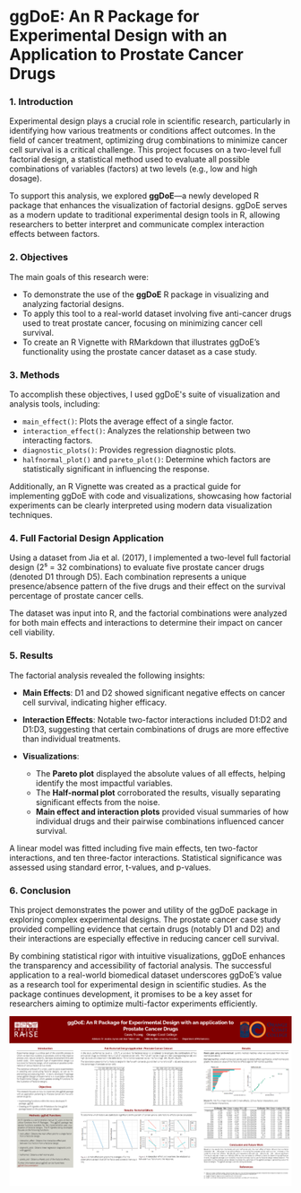 # ggDoE: An R Package for Experimental Design with an Application to Prostate Cancer Drugs

### **1. Introduction**

Experimental design plays a crucial role in scientific research, particularly in identifying how various treatments or conditions affect outcomes. In the field of cancer treatment, optimizing drug combinations to minimize cancer cell survival is a critical challenge. This project focuses on a two-level full factorial design, a statistical method used to evaluate all possible combinations of variables (factors) at two levels (e.g., low and high dosage).

To support this analysis, we explored **ggDoE**—a newly developed R package that enhances the visualization of factorial designs. ggDoE serves as a modern update to traditional experimental design tools in R, allowing researchers to better interpret and communicate complex interaction effects between factors.



### **2. Objectives**

The main goals of this research were:

* To demonstrate the use of the **ggDoE** R package in visualizing and analyzing factorial designs.
* To apply this tool to a real-world dataset involving five anti-cancer drugs used to treat prostate cancer, focusing on minimizing cancer cell survival.
* To create an R Vignette with RMarkdown that illustrates ggDoE’s functionality using the prostate cancer dataset as a case study.



### **3. Methods**

To accomplish these objectives, I used ggDoE's suite of visualization and analysis tools, including:

* `main_effect()`: Plots the average effect of a single factor.
* `interaction_effect()`: Analyzes the relationship between two interacting factors.
* `diagnostic_plots()`: Provides regression diagnostic plots.
* `halfnormal_plot()` and `pareto_plot()`: Determine which factors are statistically significant in influencing the response.

Additionally, an R Vignette was created as a practical guide for implementing ggDoE with code and visualizations, showcasing how factorial experiments can be clearly interpreted using modern data visualization techniques.



### **4. Full Factorial Design Application**

Using a dataset from Jia et al. (2017), I implemented a two-level full factorial design (2⁵ = 32 combinations) to evaluate five prostate cancer drugs (denoted D1 through D5). Each combination represents a unique presence/absence pattern of the five drugs and their effect on the survival percentage of prostate cancer cells.

The dataset was input into R, and the factorial combinations were analyzed for both main effects and interactions to determine their impact on cancer cell viability.



### **5. Results**

The factorial analysis revealed the following insights:

* **Main Effects**: D1 and D2 showed significant negative effects on cancer cell survival, indicating higher efficacy.
* **Interaction Effects**: Notable two-factor interactions included D1\:D2 and D1\:D3, suggesting that certain combinations of drugs are more effective than individual treatments.
* **Visualizations**:

  * The **Pareto plot** displayed the absolute values of all effects, helping identify the most impactful variables.
  * The **Half-normal plot** corroborated the results, visually separating significant effects from the noise.
  * **Main effect and interaction plots** provided visual summaries of how individual drugs and their pairwise combinations influenced cancer survival.

A linear model was fitted including five main effects, ten two-factor interactions, and ten three-factor interactions. Statistical significance was assessed using standard error, t-values, and p-values.



### **6. Conclusion**

This project demonstrates the power and utility of the ggDoE package in exploring complex experimental designs. The prostate cancer case study provided compelling evidence that certain drugs (notably D1 and D2) and their interactions are especially effective in reducing cancer cell survival.

By combining statistical rigor with intuitive visualizations, ggDoE enhances the transparency and accessibility of factorial analysis. The successful application to a real-world biomedical dataset underscores ggDoE’s value as a research tool for experimental design in scientific studies. As the package continues development, it promises to be a key asset for researchers aiming to optimize multi-factor experiments efficiently.

![png](https://github.com/caseytientruong/R-Prostate-Cancer-Drugs-Analysis/blob/main/poster.png)

